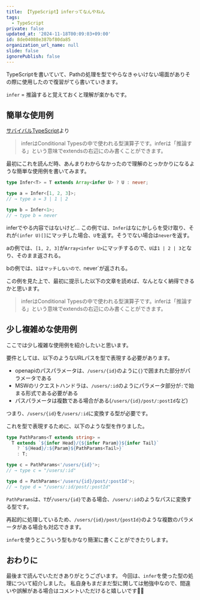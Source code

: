```yaml
---
title: 【TypeScript】inferってなんやねん
tags:
  - TypeScript
private: false
updated_at: '2024-11-18T00:09:03+09:00'
id: 8de04088e387bf80da85
organization_url_name: null
slide: false
ignorePublish: false
---
```

TypeScriptを書いていて、Pathの処理を型でやらなきゃいけない場面がありその際に使用したので復習がてら書いていきます。

`infer` = 推論すると覚えておくと理解が楽かもです。

## 簡単な使用例

[サバイバルTypeScript](https://typescriptbook.jp/reference/type-reuse/infer)より
> inferはConditional Typesの中で使われる型演算子です。inferは「推論する」という意味でextendsの右辺にのみ書くことができます。

最初にこれを読んだ時、あんまりわからなかったので理解のとっかかりになるような簡単な使用例を書いてみます。

```ts
type Infer<T> = T extends Array<infer U> ? U : never;

type a = Infer<[1, 2, 3]>;
// → type a = 3 | 1 | 2

type b = Infer<1>;
// → type b = never
```

inferでやる内容ではないけど...
この例では、`Infer`はなにかしらを受け取り、それが`(infer U)[]`にマッチした場合、`U`を返す。そうでない場合は`never`を返す。

aの例では、`[1, 2, 3]`が`Array<infer U>`にマッチするので、`U`は`1 | 2 | 3`となり、そのまま返される。

bの例では、`1`は`マッチしないので、`never`が返される。

この例を見た上で、最初に提示した以下の文章を読めば、なんとなく納得できるかと思います。
> inferはConditional Typesの中で使われる型演算子です。inferは「推論する」という意味でextendsの右辺にのみ書くことができます。

## 少し複雑めな使用例

ここでは少し複雑な使用例を紹介したいと思います。

要件としては、以下のようなURLパスを型で表現する必要があります。
- openapiのパスパラメータは、`/users/{id}`のように`{}`で囲まれた部分がパラメータである
- MSWのリクエストハンドラは、`/users/:id`のようにパラメータ部分が`:`で始まる形式である必要がある
- パスパラメータは複数である場合がある(`/users/{id}/post/:postId`など)

つまり、`/users/{id}`を`/users/:id`に変換する型が必要です。

これを型で表現するために、以下のような型を作りました。

```ts
type PathParams<T extends string> =
  T extends `${infer Head}/{${infer Param}}${infer Tail}`
    ? `${Head}/:${Param}${PathParams<Tail>}`
    : T;

type c = PathParams<'/users/{id}'>;
// → type c = "/users/:id"

type d = PathParams<'/users/{id}/post/:postId'>;
// → type d = "/users/:id/post/:postId"
```

`PathParams`は、`T`が`/users/{id}`である場合、`/users/:id`のようなパスに変換する型です。

再起的に処理しているため、`/users/{id}/post/{postId}`のような複数のパラメータがある場合も対応できます。

`infer`を使うとこういう型もかなり簡潔に書くことができたりします。

## おわりに

最後まで読んでいただきありがとうございます。
今回は、`infer`を使った型の処理について紹介しました。
私自身もまだまだ型に関しては勉強中なので、間違いや誤解がある場合はコメントいただけると嬉しいです🙇‍♂️
